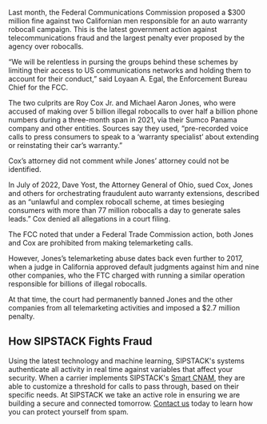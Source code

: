 Last month, the Federal Communications Commission proposed a $300 million fine against two Californian men responsible for an auto warranty robocall campaign. This is the latest government action against telecommunications fraud and the largest penalty ever proposed by the agency over robocalls. 

“We will be relentless in pursing the groups behind these schemes by limiting their access to US communications networks and holding them to account for their conduct,” said Loyaan A. Egal, the Enforcement Bureau Chief for the FCC.

The two culprits are Roy Cox Jr. and Michael Aaron Jones, who were accused of making over 5 billion illegal robocalls to over half a billion phone numbers during a three-month span in 2021, via their Sumco Panama company and other entities. Sources say they used, “pre-recorded voice calls to press consumers to speak to a ‘warranty specialist’ about extending or reinstating their car’s warranty.”

Cox’s attorney did not comment while Jones’ attorney could not be identified.

In July of 2022, Dave Yost, the Attorney General of Ohio, sued Cox, Jones and others for orchestrating fraudulent auto warranty extensions, described as an “unlawful and complex robocall scheme, at times besieging consumers with more than 77 million robocalls a day to generate sales leads.” Cox denied all allegations in a court filing.

The FCC noted that under a Federal Trade Commission action, both Jones and Cox are prohibited from making telemarketing calls.

However, Jones’s telemarketing abuse dates back even further to 2017, when a judge in California approved default judgments against him and nine other companies, who the FTC charged with running a similar operation responsible for billions of illegal robocalls.

At that time, the court had permanently banned Jones and the other companies from all telemarketing activities and imposed a $2.7 million penalty.

## How SIPSTACK Fights Fraud

Using the latest technology and machine learning, SIPSTACK's systems authenticate all activity in real time against variables that affect your security. When a carrier implements SIPSTACK's [Smart CNAM](https://www.sipstack.com/products/smart-cnam), they are able to customize a threshold for calls to pass through, based on their specific needs. At SIPSTACK we take an active role in ensuring we are building a secure and connected tomorrow. [Contact us](https://www.sipstack.com/contact/us) today to learn how you can protect yourself from spam.
